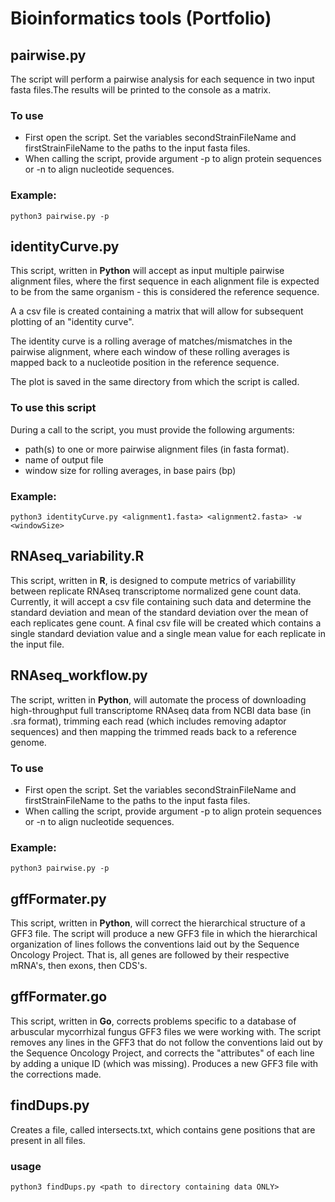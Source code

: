 Bioinformatics tools (Portfolio)
=======

## pairwise.py ##

The script will perform a pairwise analysis for each sequence in two input fasta files.The results will be printed to the console as a matrix. 

### To use ###

* First open the script. Set the variables secondStrainFileName and firstStrainFileName to the paths to the input fasta files.
* When calling the script, provide argument -p to align protein sequences or -n to align nucleotide sequences. 

### Example: ###

```
python3 pairwise.py -p
```

## identityCurve.py ##

This script, written in **Python** will accept as input multiple pairwise alignment files, where the first sequence in each alignment file is expected to be from the same organism - this is considered the reference sequence. 

A a csv file is created containing a matrix that will allow for subsequent plotting of an "identity curve". 

The identity curve is a rolling average of matches/mismatches in the pairwise alignment, where each window of these rolling averages is mapped back to a nucleotide position in the reference sequence.

The plot is saved in the same directory from which the script is called. 

### To use this script ###

During a call to the script, you must provide the following arguments:

* path(s) to one or more pairwise alignment files (in fasta format).
* name of output file 
* window size for rolling averages, in base pairs (bp)

### Example: ###

```
python3 identityCurve.py <alignment1.fasta> <alignment2.fasta> -w <windowSize>
```

## RNAseq_variability.R ##

This script, written in **R**, is designed to compute metrics of variabillity between replicate RNAseq transcriptome normalized gene count data. Currently, it will accept a csv file containing such data and determine the standard deviation and mean of the standard deviation over the mean of each replicates gene count. A final csv file will be created which contains a single standard deviation value and a single mean value for each replicate in the input file.

## RNAseq_workflow.py ##

The script, written in **Python**, will automate the process of downloading high-throughput full transcriptome RNAseq data from NCBI data base (in .sra format), trimming each read (which includes removing adaptor sequences) and then mapping the trimmed reads back to a reference genome. 

### To use ###

* First open the script. Set the variables secondStrainFileName and firstStrainFileName to the paths to the input fasta files.
* When calling the script, provide argument -p to align protein sequences or -n to align nucleotide sequences. 

### Example: ###

```
python3 pairwise.py -p
```

## gffFormater.py ##

This script, written in **Python**, will correct the hierarchical structure of a GFF3 file. The script will produce a new GFF3 file in which
the hierarchical organization of lines follows the conventions laid out by the Sequence Oncology Project. That is, all genes
are followed by their respective mRNA's, then exons, then CDS's.

## gffFormater.go ##

This script, written in **Go**, corrects problems specific to a database of arbuscular mycorrhizal fungus GFF3 files we were working with. The script removes any lines in the GFF3 that do not follow the conventions laid out by the Sequence Oncology Project, and corrects the "attributes" of each line by adding a unique ID (which was missing). Produces a new GFF3 file with the corrections made.

## findDups.py ##

Creates a file, called intersects.txt, which contains gene positions that are present in all files.

### usage ###

```
python3 findDups.py <path to directory containing data ONLY>
```
